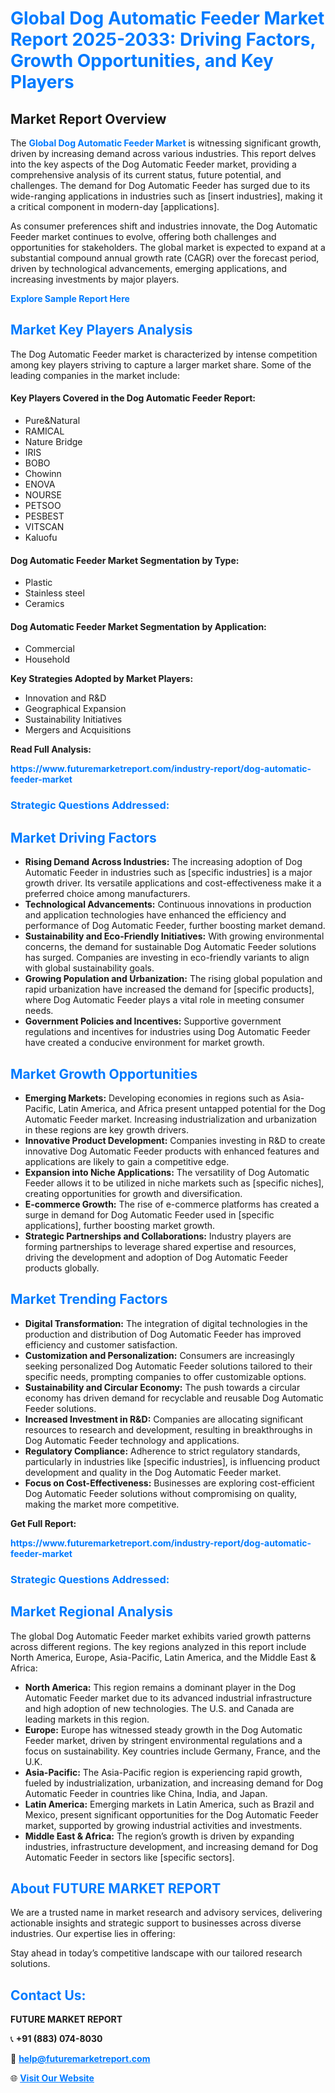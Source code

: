 <h1 style="color: #007BFF;">Global Dog Automatic Feeder Market Report 2025-2033: Driving Factors, Growth Opportunities, and Key Players</h1>

<section id="overview">
<h2>Market Report Overview</h2>
<p>The <a href="https://www.futuremarketreport.com/industry-report/dog-automatic-feeder-market" style="color: #007BFF; text-decoration: none;"><strong>Global Dog Automatic Feeder Market</strong></a> is witnessing significant growth, driven by increasing demand across various industries. This report delves into the key aspects of the Dog Automatic Feeder market, providing a comprehensive analysis of its current status, future potential, and challenges. The demand for Dog Automatic Feeder has surged due to its wide-ranging applications in industries such as [insert industries], making it a critical component in modern-day [applications].</p>
<p>As consumer preferences shift and industries innovate, the Dog Automatic Feeder market continues to evolve, offering both challenges and opportunities for stakeholders. The global market is expected to expand at a substantial compound annual growth rate (CAGR) over the forecast period, driven by technological advancements, emerging applications, and increasing investments by major players.</p>
</section>

<section id="overview">
<p><a href="https://www.futuremarketreport.com/request-sample/reportId=42316" style="color: #007BFF; text-decoration: none;"><strong>Explore Sample Report Here</strong></a></p>
</section>

<section id="key-players">
<h2 style="color: #007BFF;">Market Key Players Analysis</h2>
<p>The Dog Automatic Feeder market is characterized by intense competition among key players striving to capture a larger market share. Some of the leading companies in the market include:</p>
<h4>Key Players Covered in the Dog Automatic Feeder Report:</h4>
<ul><li>Pure&amp;Natural</li><li>RAMICAL</li><li>Nature Bridge</li><li>IRIS</li><li>BOBO</li><li>Chowinn</li><li>ENOVA</li><li>NOURSE</li><li>PETSOO</li><li>PESBEST</li><li>VITSCAN</li><li>Kaluofu</li></ul>
<h4>Dog Automatic Feeder Market Segmentation by Type:</h4>
<ul><li>Plastic</li><li>Stainless steel</li><li>Ceramics</li></ul>

<h4>Dog Automatic Feeder Market Segmentation by Application:</h4>
<ul><li>Commercial</li><li>Household</li></ul>
<p><strong>Key Strategies Adopted by Market Players:</strong></p>
<ul>
<li>Innovation and R&D</li>
<li>Geographical Expansion</li>
<li>Sustainability Initiatives</li>
<li>Mergers and Acquisitions</li>
</ul>
</section>

<section>
<p><strong>Read Full Analysis: </strong></p><a href="https://www.futuremarketreport.com/industry-report/dog-automatic-feeder-market" style="color: #007BFF; text-decoration: none;"><strong>https://www.futuremarketreport.com/industry-report/dog-automatic-feeder-market</strong></a>
<h3 style="color: #007BFF;">Strategic Questions Addressed:</h3>
</section>

<section id="driving-factors">
<h2 style="color: #007BFF;">Market Driving Factors</h2>
<ul>
<li><strong>Rising Demand Across Industries:</strong> The increasing adoption of Dog Automatic Feeder in industries such as [specific industries] is a major growth driver. Its versatile applications and cost-effectiveness make it a preferred choice among manufacturers.</li>
<li><strong>Technological Advancements:</strong> Continuous innovations in production and application technologies have enhanced the efficiency and performance of Dog Automatic Feeder, further boosting market demand.</li>
<li><strong>Sustainability and Eco-Friendly Initiatives:</strong> With growing environmental concerns, the demand for sustainable Dog Automatic Feeder solutions has surged. Companies are investing in eco-friendly variants to align with global sustainability goals.</li>
<li><strong>Growing Population and Urbanization:</strong> The rising global population and rapid urbanization have increased the demand for [specific products], where Dog Automatic Feeder plays a vital role in meeting consumer needs.</li>
<li><strong>Government Policies and Incentives:</strong> Supportive government regulations and incentives for industries using Dog Automatic Feeder have created a conducive environment for market growth.</li>
</ul>
</section>

<section id="growth-opportunities">
<h2 style="color: #007BFF;">Market Growth Opportunities</h2>
<ul>
<li><strong>Emerging Markets:</strong> Developing economies in regions such as Asia-Pacific, Latin America, and Africa present untapped potential for the Dog Automatic Feeder market. Increasing industrialization and urbanization in these regions are key growth drivers.</li>
<li><strong>Innovative Product Development:</strong> Companies investing in R&D to create innovative Dog Automatic Feeder products with enhanced features and applications are likely to gain a competitive edge.</li>
<li><strong>Expansion into Niche Applications:</strong> The versatility of Dog Automatic Feeder allows it to be utilized in niche markets such as [specific niches], creating opportunities for growth and diversification.</li>
<li><strong>E-commerce Growth:</strong> The rise of e-commerce platforms has created a surge in demand for Dog Automatic Feeder used in [specific applications], further boosting market growth.</li>
<li><strong>Strategic Partnerships and Collaborations:</strong> Industry players are forming partnerships to leverage shared expertise and resources, driving the development and adoption of Dog Automatic Feeder products globally.</li>
</ul>
</section>

<section id="trending-factors">
<h2 style="color: #007BFF;">Market Trending Factors</h2>
<ul>
<li><strong>Digital Transformation:</strong> The integration of digital technologies in the production and distribution of Dog Automatic Feeder has improved efficiency and customer satisfaction.</li>
<li><strong>Customization and Personalization:</strong> Consumers are increasingly seeking personalized Dog Automatic Feeder solutions tailored to their specific needs, prompting companies to offer customizable options.</li>
<li><strong>Sustainability and Circular Economy:</strong> The push towards a circular economy has driven demand for recyclable and reusable Dog Automatic Feeder solutions.</li>
<li><strong>Increased Investment in R&D:</strong> Companies are allocating significant resources to research and development, resulting in breakthroughs in Dog Automatic Feeder technology and applications.</li>
<li><strong>Regulatory Compliance:</strong> Adherence to strict regulatory standards, particularly in industries like [specific industries], is influencing product development and quality in the Dog Automatic Feeder market.</li>
<li><strong>Focus on Cost-Effectiveness:</strong> Businesses are exploring cost-efficient Dog Automatic Feeder solutions without compromising on quality, making the market more competitive.</li>
</ul>
</section>

<section>
<p><strong>Get Full Report: </strong></p><a href="https://www.futuremarketreport.com/industry-report/dog-automatic-feeder-market" style="color: #007BFF; text-decoration: none;"><strong>https://www.futuremarketreport.com/industry-report/dog-automatic-feeder-market</strong></a>
<h3 style="color: #007BFF;">Strategic Questions Addressed:</h3>
</section>


<section id="regional-analysis">
<h2 style="color: #007BFF;">Market Regional Analysis</h2>
<p>The global Dog Automatic Feeder market exhibits varied growth patterns across different regions. The key regions analyzed in this report include North America, Europe, Asia-Pacific, Latin America, and the Middle East & Africa:</p>
<ul>
<li><strong>North America:</strong> This region remains a dominant player in the Dog Automatic Feeder market due to its advanced industrial infrastructure and high adoption of new technologies. The U.S. and Canada are leading markets in this region.</li>
<li><strong>Europe:</strong> Europe has witnessed steady growth in the Dog Automatic Feeder market, driven by stringent environmental regulations and a focus on sustainability. Key countries include Germany, France, and the U.K.</li>
<li><strong>Asia-Pacific:</strong> The Asia-Pacific region is experiencing rapid growth, fueled by industrialization, urbanization, and increasing demand for Dog Automatic Feeder in countries like China, India, and Japan.</li>
<li><strong>Latin America:</strong> Emerging markets in Latin America, such as Brazil and Mexico, present significant opportunities for the Dog Automatic Feeder market, supported by growing industrial activities and investments.</li>
<li><strong>Middle East & Africa:</strong> The region’s growth is driven by expanding industries, infrastructure development, and increasing demand for Dog Automatic Feeder in sectors like [specific sectors].</li>
</ul>
</section>

<footer>
<h2 style="color: #007BFF;">About FUTURE MARKET REPORT</h2>
<p>We are a trusted name in market research and advisory services, delivering actionable insights and strategic support to businesses across diverse industries. Our expertise lies in offering:</p>

<p>Stay ahead in today’s competitive landscape with our tailored research solutions.</p>

<h2 style="color: #007BFF;">Contact Us:</h2>
<p><strong>FUTURE MARKET REPORT</strong></p>
<p>📞 <strong>+91 (883) 074-8030</strong></p>
<p>📧 <strong><a href="mailto:help@futuremarketreport.com" style="color: #007BFF;">help@futuremarketreport.com</a></strong></p>
<p>🌐 <strong><a href="https://www.futuremarketreport.com/" style="color: #007BFF;">Visit Our Website</a></strong></p>
</footer>